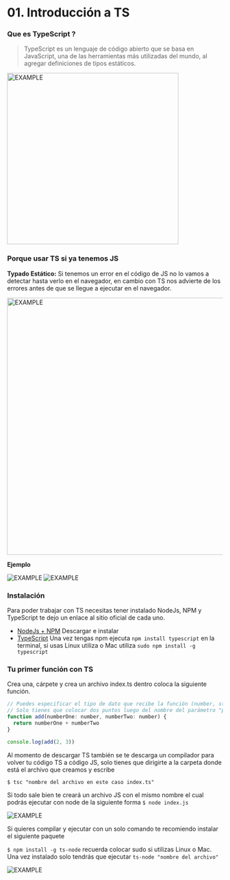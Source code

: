 
# 01. Introducción a TS

### **Que es TypeScript ?**

> TypeScript es un lenguaje de código abierto que se basa en JavaScript, una de las herramientas más utilizadas del mundo, al agregar definiciones de tipos estáticos.

<img src="./IMAGES/1.png" alt="EXAMPLE" width='400px'/>

### **Porque usar TS si ya tenemos JS**

**Typado Estático:** Si tenemos un error en el código de JS no lo vamos a detectar hasta verlo en el navegador, en cambio con TS nos advierte de los errores antes de que se llegue a ejecutar en el navegador.

<img src="./IMAGES/2.png" alt="EXAMPLE" width='600px'/>

**Ejemplo**

<img src="./IMAGES/3.png" alt="EXAMPLE"/>

<img src="./IMAGES/4.png" alt="EXAMPLE"/>

### **Instalación**

Para poder trabajar con TS necesitas tener instalado NodeJs, NPM y TypeScript te dejo un enlace al sitio oficial de cada uno.

-   [NodeJs + NPM](https://nodejs.org/es/) Descargar e instalar
-   [TypeScript](https://www.typescriptlang.org/) Una vez tengas npm ejecuta `npm install typescript` en la terminal, si usas Linux utiliza o Mac utiliza `sudo npm install -g typescript`

### **Tu primer función con TS**

Crea una, cárpete y crea un archivo index.ts dentro coloca la siguiente función.

```jsx
// Puedes especificar el tipo de dato que recibe la función (number, string, etc...)
// Solo tienes que colocar dos puntos luego del nombre del parámetro "param: type"
function add(numberOne: number, numberTwo: number) {
  return numberOne + numberTwo
}

console.log(add(2, 3))

```

Al momento de descargar TS también se te descarga un compilador para volver tu código TS a código JS, solo tienes que dirigirte a la carpeta donde está el archivo que creamos y escribe

`$ tsc "nombre del archivo en este caso index.ts"`

Si todo sale bien te creará un archivo JS con el mismo nombre el cual podrás ejecutar con node de la siguiente forma `$ node index.js`

<img src="./IMAGES/5.png" alt="EXAMPLE"/>

Si quieres compilar y ejecutar con un solo comando te recomiendo instalar el siguiente paquete

`$ npm install -g ts-node` recuerda colocar sudo si utilizas Linux o Mac. Una vez instalado solo tendrás que ejecutar `ts-node "nombre del archivo"`

<img src="./IMAGES/6.png" alt="EXAMPLE"/>
